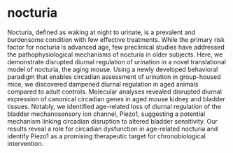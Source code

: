 # nocturia
Nocturia, defined as waking at night to urinate, is a prevalent and burdensome condition with few effective treatments. While the primary risk factor for nocturia is advanced age, few preclinical studies have addressed the pathophysiological mechanisms of nocturia in older subjects. Here, we demonstrate disrupted diurnal regulation of urination in a novel translational model of nocturia, the aging mouse. Using a newly developed behavioral paradigm that enables circadian assessment of urination in group-housed mice, we discovered dampened diurnal regulation in aged animals compared to adult controls. Molecular analyses revealed disrupted diurnal expression of canonical circadian genes in aged mouse kidney and bladder tissues. Notably, we identified age-related loss of diurnal regulation of the bladder mechanosensory ion channel, Piezo1, suggesting a potential mechanism linking circadian disruption to altered bladder sensitivity. Our results reveal a role for circadian dysfunction in age-related nocturia and identify Piezo1 as a promising therapeutic target for chronobiological intervention.
